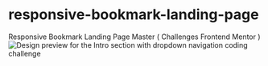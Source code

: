 # responsive-bookmark-landing-page
Responsive Bookmark Landing Page Master ( Challenges Frontend Mentor )
![Design preview for the Intro section with dropdown navigation coding challenge](design/)

